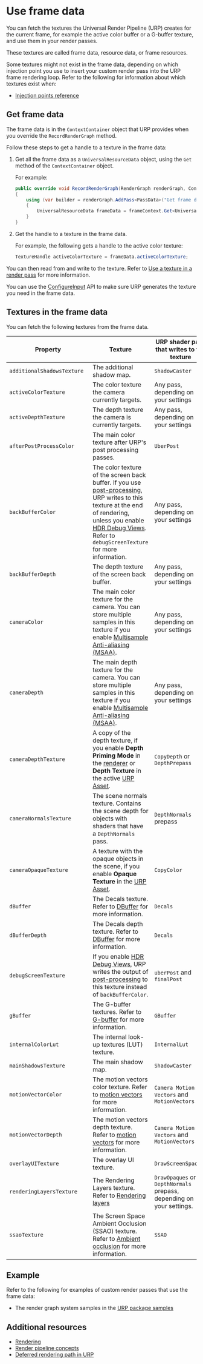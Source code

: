 # Use frame data

You can fetch the textures the Universal Render Pipeline (URP) creates for the current frame, for example the active color buffer or a G-buffer texture, and use them in your render passes.

These textures are called frame data, resource data, or frame resources.

Some textures might not exist in the frame data, depending on which injection point you use to insert your custom render pass into the URP frame rendering loop. Refer to the following for information about which textures exist when:

- [Injection points reference](customize/custom-pass-injection-points.md)

## Get frame data

The frame data is in the `ContextContainer` object that URP provides when you override the `RecordRenderGraph` method.

Follow these steps to get a handle to a texture in the frame data:

1. Get all the frame data as a `UniversalResourceData` object, using the `Get` method of the `ContextContainer` object.

    For example:

    ```csharp
    public override void RecordRenderGraph(RenderGraph renderGraph, ContextContainer frameContext)
    {
        using (var builder = renderGraph.AddPass<PassData>("Get frame data", out var passData))
        {
            UniversalResourceData frameData = frameContext.Get<UniversalResourceData>();
        }
    }
    ```

2. Get the handle to a texture in the frame data.

    For example, the following gets a handle to the active color texture:

    ```csharp
    TextureHandle activeColorTexture = frameData.activeColorTexture;
    ```

You can then read from and write to the texture. Refer to [Use a texture in a render pass](render-graph-read-write-texture.md) for more information.

You can use the [ConfigureInput](xref:UnityEngine.Rendering.Universal.ScriptableRenderPass.ConfigureInput(UnityEngine.Rendering.Universal.ScriptableRenderPassInput)) API to make sure URP generates the texture you need in the frame data.

## Textures in the frame data

You can fetch the following textures from the frame data.

| **Property** | **Texture** | **URP shader pass that writes to the texture** |
|-|-|-|
| `additionalShadowsTexture ` | The additional shadow map. | `ShadowCaster` |
| `activeColorTexture` | The color texture the camera  currently targets. | Any pass, depending on your settings |
| `activeDepthTexture` | The depth texture the camera is currently targets. | Any pass, depending on your settings |
| `afterPostProcessColor` | The main color texture after URP's post processing passes. | `UberPost` |
| `backBufferColor ` | The color texture of the screen back buffer. If you use [post-processing](integration-with-post-processing.md), URP writes to this texture at the end of rendering, unless you enable [HDR Debug Views](post-processing/hdr-output.md#hdr-debug-views). Refer to `debugScreenTexture` for more information. | Any pass, depending on your settings | 
| `backBufferDepth ` | The depth texture of the screen back buffer. | Any pass, depending on your settings | 
| `cameraColor` | The main color texture for the camera. You can store multiple samples in this texture if you enable [Multisample Anti-aliasing (MSAA)](anti-aliasing.md#msaa). | Any pass, depending on your settings | 
| `cameraDepth` | The main depth texture for the camera. You can store multiple samples in this texture if you enable [Multisample Anti-aliasing (MSAA)](anti-aliasing.md#msaa). | Any pass, depending on your settings | 
| `cameraDepthTexture` | A copy of the depth texture, if you enable **Depth Priming Mode** in the [renderer](urp-universal-renderer.md) or **Depth Texture** in the active [URP Asset](universalrp-asset.md). | `CopyDepth` or `DepthPrepass` |
| `cameraNormalsTexture` | The scene normals texture. Contains the scene depth for objects with shaders that have a `DepthNormals` pass. | `DepthNormals` prepass |
| `cameraOpaqueTexture` | A texture with the opaque objects in the scene, if you enable **Opaque Texture** in the [URP Asset](universalrp-asset.md). | `CopyColor` |
| `dBuffer` | The Decals texture. Refer to [DBuffer](renderer-feature-decal.md#dbuffer) for more information. | `Decals` |
| `dBufferDepth` | The Decals depth texture. Refer to [DBuffer](renderer-feature-decal.md#dbuffer) for more information. | `Decals` |
| `debugScreenTexture` | If you enable [HDR Debug Views](post-processing/hdr-output.md#hdr-debug-views), URP writes the output of [post-processing](integration-with-post-processing.md) to this texture instead of `backBufferColor`. | `uberPost` and `finalPost` |
| `gBuffer` | The G-buffer textures. Refer to [G-buffer](rendering/deferred-rendering-path.md#g-buffer-layout) for more information. | `GBuffer`  |
| `internalColorLut` | The internal look-up textures (LUT) texture. | `InternalLut` |
| `mainShadowsTexture ` | The main shadow map. | `ShadowCaster` |
| `motionVectorColor` | The motion vectors color texture. Refer to [motion vectors](features/motion-vectors.md) for more information. | `Camera Motion Vectors` and `MotionVectors` |
| `motionVectorDepth` | The motion vectors depth texture. Refer to [motion vectors](features/motion-vectors.md) for more information. | `Camera Motion Vectors` and `MotionVectors` |
| `overlayUITexture` | The overlay UI texture. | `DrawScreenSpaceUI` |
| `renderingLayersTexture` | The Rendering Layers texture. Refer to [Rendering layers](features/rendering-layers.md) | `DrawOpaques` or the `DepthNormals` prepass, depending on your settings. |
| `ssaoTexture` | The Screen Space Ambient Occlusion (SSAO) texture. Refer to [Ambient occlusion](post-processing-ssao.md) for more information. | `SSAO` |

## Example

Refer to the following for examples of custom render passes that use the frame data:

- The render graph system samples in the [URP package samples](package-sample-urp-package-samples.md)

## Additional resources

- [Rendering](rendering-in-universalrp.md)
- [Render pipeline concepts](urp-concepts.md)
- [Deferred rendering path in URP](rendering/deferred-rendering-path.md)

